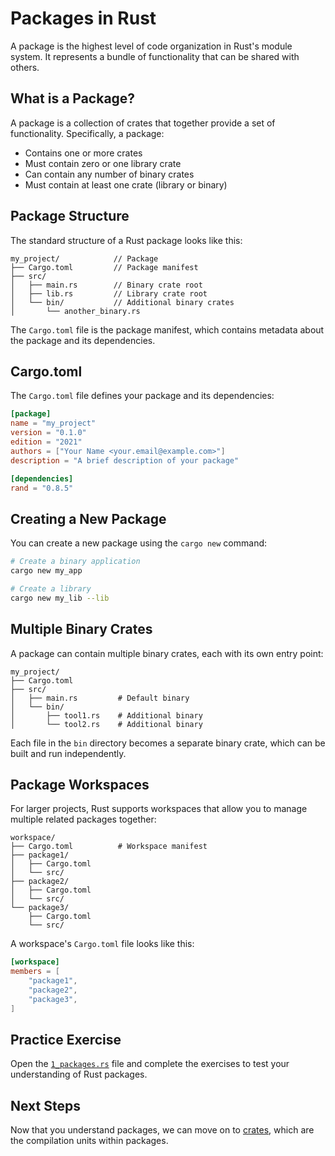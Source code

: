 # Packages in Rust

A package is the highest level of code organization in Rust's module system. It represents a bundle of functionality that can be shared with others.

## What is a Package?

A package is a collection of crates that together provide a set of functionality. Specifically, a package:

- Contains one or more crates
- Must contain zero or one library crate
- Can contain any number of binary crates
- Must contain at least one crate (library or binary)

## Package Structure

The standard structure of a Rust package looks like this:

```
my_project/            // Package
├── Cargo.toml         // Package manifest
├── src/
│   ├── main.rs        // Binary crate root
│   ├── lib.rs         // Library crate root
│   └── bin/           // Additional binary crates
│       └── another_binary.rs
```

The `Cargo.toml` file is the package manifest, which contains metadata about the package and its dependencies.

## Cargo.toml

The `Cargo.toml` file defines your package and its dependencies:

```toml
[package]
name = "my_project"
version = "0.1.0"
edition = "2021"
authors = ["Your Name <your.email@example.com>"]
description = "A brief description of your package"

[dependencies]
rand = "0.8.5"
```

## Creating a New Package

You can create a new package using the `cargo new` command:

```bash
# Create a binary application
cargo new my_app

# Create a library
cargo new my_lib --lib
```

## Multiple Binary Crates

A package can contain multiple binary crates, each with its own entry point:

```
my_project/
├── Cargo.toml
├── src/
│   ├── main.rs         # Default binary
│   └── bin/
│       ├── tool1.rs    # Additional binary
│       └── tool2.rs    # Additional binary
```

Each file in the `bin` directory becomes a separate binary crate, which can be built and run independently.

## Package Workspaces

For larger projects, Rust supports workspaces that allow you to manage multiple related packages together:

```
workspace/
├── Cargo.toml          # Workspace manifest
├── package1/
│   ├── Cargo.toml
│   └── src/
├── package2/
│   ├── Cargo.toml
│   └── src/
└── package3/
    ├── Cargo.toml
    └── src/
```

A workspace's `Cargo.toml` file looks like this:

```toml
[workspace]
members = [
    "package1",
    "package2",
    "package3",
]
```

## Practice Exercise

Open the [`1_packages.rs`](./1_packages.rs) file and complete the exercises to test your understanding of Rust packages.

## Next Steps

Now that you understand packages, we can move on to [crates](../02_crates/README.md), which are the compilation units within packages. 